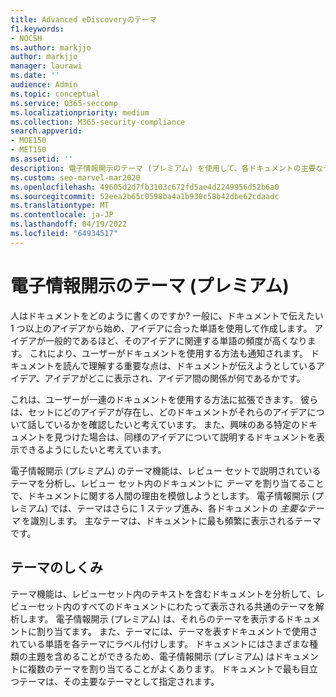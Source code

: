 ```yaml
---
title: Advanced eDiscoveryのテーマ
f1.keywords:
- NOCSH
ms.author: markjjo
author: markjjo
manager: laurawi
ms.date: ''
audience: Admin
ms.topic: conceptual
ms.service: O365-seccomp
ms.localizationpriority: medium
ms.collection: M365-security-compliance
search.appverid:
- MOE150
- MET150
ms.assetid: ''
description: 電子情報開示のテーマ (プレミアム) を使用して、各ドキュメントの主要なテーマを見つけてレビュー セットを整理します。
ms.custom: seo-marvel-mar2020
ms.openlocfilehash: 49605d2d7fb3103c672fd5ae4d2249956d52b6a0
ms.sourcegitcommit: 52eea2b65c0598ba4a1b930c58b42dbe62cdaadc
ms.translationtype: MT
ms.contentlocale: ja-JP
ms.lasthandoff: 04/19/2022
ms.locfileid: "64934517"
---
```

# <a name="themes-in-ediscovery-premium"></a>電子情報開示のテーマ (プレミアム)

人はドキュメントをどのように書くのですか? 一般に、ドキュメントで伝えたい 1 つ以上のアイデアから始め、アイデアに合った単語を使用して作成します。 アイデアが一般的であるほど、そのアイデアに関連する単語の頻度が高くなります。 これにより、ユーザーがドキュメントを使用する方法も通知されます。 ドキュメントを読んで理解する重要な点は、ドキュメントが伝えようとしているアイデア、アイデアがどこに表示され、アイデア間の関係が何であるかです。

これは、ユーザーが一連のドキュメントを使用する方法に拡張できます。 彼らは、セットにどのアイデアが存在し、どのドキュメントがそれらのアイデアについて話しているかを確認したいと考えています。 また、興味のある特定のドキュメントを見つけた場合は、同様のアイデアについて説明するドキュメントを表示できるようにしたいと考えています。

電子情報開示 (プレミアム) のテーマ機能は、レビュー セットで説明されているテーマを分析し、レビュー セット内のドキュメントに *テーマ* を割り当てることで、ドキュメントに関する人間の理由を模倣しようとします。 電子情報開示 (プレミアム) では、テーマはさらに 1 ステップ進み、各ドキュメントの *主要なテーマ* を識別します。 主なテーマは、ドキュメントに最も頻繁に表示されるテーマです。

## <a name="how-does-themes-work"></a>テーマのしくみ

テーマ機能は、レビューセット内のテキストを含むドキュメントを分析して、レビューセット内のすべてのドキュメントにわたって表示される共通のテーマを解析します。 電子情報開示 (プレミアム) は、それらのテーマを表示するドキュメントに割り当てます。 また、テーマには、テーマを表すドキュメントで使用されている単語を各テーマにラベル付けします。 ドキュメントにはさまざまな種類の主題を含めることができるため、電子情報開示 (プレミアム) はドキュメントに複数のテーマを割り当てることがよくあります。 ドキュメントで最も目立つテーマは、その主要なテーマとして指定されます。
